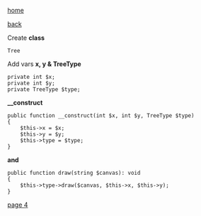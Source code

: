 [home](./page01.md)

[back](./page02.md)


Create **class**
```
Tree
```

Add vars **x, y & TreeType**
```
private int $x;
private int $y;
private TreeType $type;
```


**__construct**
```
public function __construct(int $x, int $y, TreeType $type)
{
    $this->x = $x;
    $this->y = $y;
    $this->type = $type;
}
```

**and**
```
public function draw(string $canvas): void
{
    $this->type->draw($canvas, $this->x, $this->y);
}
```



[page 4](./page04.md)
